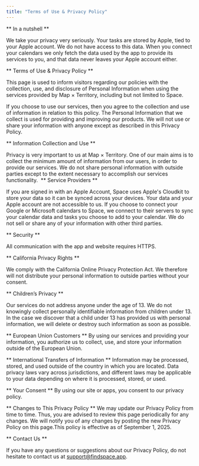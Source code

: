 ```yaml
---
title: "Terms of Use & Privacy Policy"
---
```


** In a nutshell **

We take your privacy very seriously. Your tasks are stored by Apple, tied to your Apple account. We do not have access to this data. When you connect your calendars we only fetch the data used by the app to provide its services to you, and that data never leaves your Apple account either.

** Terms of Use & Privacy Policy **

‍This page is used to inform visitors regarding our policies with the collection, use, and disclosure of Personal Information when using the services provided by Map × Territory, including but not limited to Space.

If you choose to use our services, then you agree to the collection and use of information in relation to this policy. The Personal Information that we collect is used for providing and improving our products. We will not use or share your information with anyone except as described in this Privacy Policy.

** Information Collection and Use **

‍Privacy is very important to us at Map × Territory. One of our main aims is to collect the minimum amount of information from our users, in order to provide our services. We do not share personal information with outside parties except to the extent necessary to accomplish our services functionality.
‍
** Service Providers **

If you are signed in with an Apple Account, Space uses Apple's Cloudkit to store your data so it can be synced across your devices. Your data and your Apple account are not accessible to us. If you choose to connect your Google or Microsoft calendars to Space, we connect to their servers to sync your calendar data and tasks you choose to add to your calendar. We do not sell or share any of your information with other third parties.

** Security **

‍All communication with the app and website requires HTTPS.

** California Privacy Rights **

‍We comply with the California Online Privacy Protection Act. We therefore will not distribute your personal information to outside parties without your consent.

** Children’s Privacy **

‍Our services do not address anyone under the age of 13. We do not knowingly collect personally identifiable information from children under 13. In the case we discover that a child under 13 has provided us with personal information, we will delete or destroy such information as soon as possible.

** European Union Customers **
‍By using our services and providing your information, you authorize us to collect, use, and store your information outside of the European Union.

** International Transfers of Information **
‍Information may be processed, stored, and used outside of the country in which you are located. Data privacy laws vary across jurisdictions, and different laws may be applicable to your data depending on where it is processed, stored, or used.

** Your Consent **
‍By using our site or apps, you consent to our privacy policy.

** Changes to This Privacy Policy **
‍We may update our Privacy Policy from time to time. Thus, you are advised to review this page periodically for any changes. We will notify you of any changes by posting the new Privacy Policy on this page.This policy is effective as of September 1, 2025.

** Contact Us **

‍If you have any questions or suggestions about our Privacy Policy, do not hesitate to contact us at support@findspace.app.

